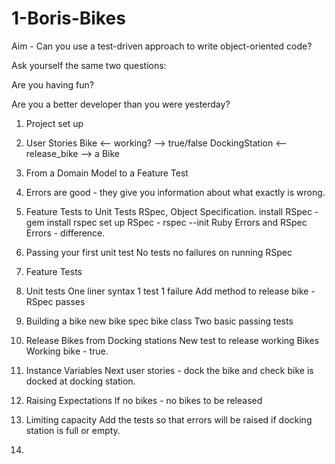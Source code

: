 # 1-Boris-Bikes

Aim - Can you use a test-driven approach to write object-oriented code?


Ask yourself the same two questions:

  Are you having fun?

  Are you a better developer than you were yesterday?

1. Project set up
2. User Stories
        Bike <-- working? --> true/false
        DockingStation <-- release_bike --> a Bike
3. From a Domain Model to a Feature Test
4. Errors are good - they give you information about what exactly is wrong.
5. Feature Tests to Unit Tests
    RSpec, Object Specification.
      install RSpec - gem install rspec
      set up RSpec - rspec --init
      Ruby Errors and RSpec Errors - difference.
6. Passing your first unit test
      No tests no failures on running RSpec
7. Feature Tests
8. Unit tests
    One liner syntax
    1 test 1 failure
    Add method to release bike - RSpec passes
9. Building a bike
      new bike spec
      bike class
      Two basic passing tests
10. Release Bikes from Docking stations
      New test to release working Bikes
      Working bike - true.
11. Instance Variables
        Next user stories - dock the bike and check bike is docked at docking station.  
12. Raising Expectations
        If no bikes - no bikes to be released
13. Limiting capacity
        Add the tests so that errors will be raised if docking station is full or empty.
        
14.
